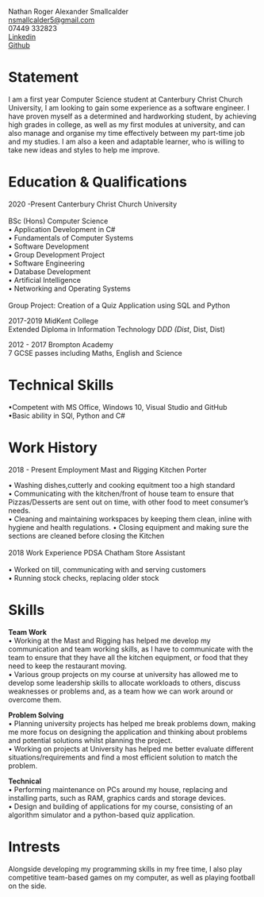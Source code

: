 Nathan Roger Alexander Smallcalder <br>
nsmallcalder5@gmail.com <br>
07449 332823 <br>
[Linkedin](https://www.linkedin.com/in/nathan-smallcalder-b83673209/)<br>
[Github](https://github.com/NathanSmallcalder)



# Statement
I am a first year Computer Science student at Canterbury Christ Church University, I am looking to gain some experience as a software engineer. I have proven myself as a determined and hardworking student, by achieving high grades in college, as well as my first modules at university, and can also manage and organise my time effectively between my part-time job and my studies. I am also a keen and adaptable learner, who is willing to take new ideas and styles to help me improve.

# Education & Qualifications
2020 -Present Canterbury Christ Church University  <br>  					          
BSc (Hons) Computer Science <br>
•	Application Development in C# <br>
•	Fundamentals of Computer Systems <br>
•	Software Development <br>
•	Group Development Project <br>
•	Software Engineering  <br>
•	Database Development  <br>
•	Artificial Intelligence <br>
•	Networking and Operating Systems <br>
 <br>
Group Project: Creation of a Quiz Application using SQL and Python 

2017-2019	MidKent College <br>
Extended Diploma in Information Technology D*DD (Dist*, Dist, Dist)

2012 - 2017	Brompton Academy <br>
7 GCSE passes including Maths, English and Science

# Technical Skills 

•Competent with MS Office, Windows 10, Visual Studio and GitHub <br>
•Basic ability in SQl, Python and C# 

# Work History

2018 - Present   Employment 		Mast and Rigging 			Kitchen Porter

•	Washing dishes,cutterly and cooking equitment too a high standard<br>
•	Communicating with the kitchen/front of house team to ensure that Pizzas/Desserts are sent out on time, with other food to meet consumer’s needs.<br>
•	Cleaning and maintaining workspaces by keeping them clean, inline with hygiene and health regulations.
•	Closing equipment and making sure the sections are cleaned before closing the Kitchen<br>
<br>
2018	Work Experience 		PDSA Chatham			Store Assistant	<br>		
•	Worked on till, communicating with and serving customers <br>
•	Running stock checks, replacing older stock<br>


# Skills
<b>Team Work</b>	 <br> 
•	Working at the Mast and Rigging has helped me develop my communication and team working skills, as I have to communicate with the team to ensure that they have all              the kitchen equipment, or food that they need to keep the restaurant moving.<br>
•	Various group projects on my course at university has allowed me to develop some leadership skills to allocate workloads to others, discuss weaknesses or                        problems and, as a team how we can work around or overcome them.<br>

<b>Problem Solving</b> <br>
•	Planning university projects has helped me break problems down, making me more focus on designing the application and thinking about problems and potential                     solutions whilst planning the project.<br>
•	Working on projects at University has helped me better evaluate different situations/requirements and find a most efficient solution to match the problem.<br>

<b>Technical</b> <br>
•	Performing maintenance on PCs around my house, replacing and installing parts, such as RAM, graphics cards and storage devices.<br>
•	Design and building of applications for my course, consisting of an algorithm simulator and a python-based quiz application.<br>


# Intrests

Alongside developing my programming skills in my free time, I also play competitive team-based games on my computer, as well as playing football on the side.


